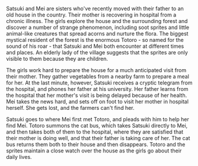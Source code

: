 Satsuki and Mei are sisters who've recently moved with their father to an old house in the country. Their mother is recovering in hospital from a chronic illness. The girls explore the house and the surrounding forest and discover a number of strange phenomenon, including soot sprites and little animal-like creatures that spread acorns and nurture the flora. The biggest mystical resident of the forest is the enormous Totoro - so named for the sound of his roar - that Satsuki and Mei both encounter at different times and places. An elderly lady of the village suggests that the sprites are only visible to them because they are children.

The girls work hard to prepare the house for a much anticipated visit from their mother. They gather vegetables from a nearby farm to prepare a meal for her. At the last minute, however, Satsuki receives a cryptic telegram from the hospital, and phones her father at his university. Her father learns from the hospital that her mother's visit is being delayed because of her health. Mei takes the news hard, and sets off on foot to visit her mother in hospital herself. She gets lost, and the farmers can't find her.

Satsuki goes to where Mei first met Totoro, and pleads with him to help her find Mei. Totoro summons the cat bus, which takes Satsuki directly to Mei, and then takes both of them to the hospital, where they are satisfied that their mother is doing well, and that their father is taking care of her. The cat bus returns them both to their house and then disappears. Totoro and the sprites maintain a close watch over the house as the girls go about their daily lives.
